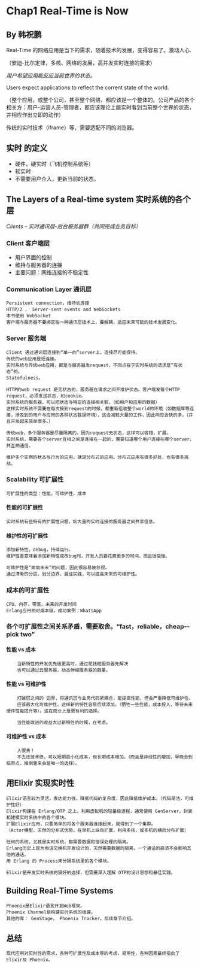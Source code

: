 # Chap1 Real-Time is Now

## By 韩祝鹏


Real-Time 的网络应用是当下的需求，随着技术的发展，变得容易了。激动人心.

（安迪-比尔定律，多核、网络的发展，高并发实时连接的需求）

*用户希望应用能反应当前世界的状态。*

Users expect applications to reflect the corrent state of the world.

（整个应用，或整个公司，甚至整个网络，都应该是一个整体的。公司产品的各个相关方：用户-运营人员-管理者，都应该理论上能实时看到当前整个世界的状态，并相应作出立即的动作）

传统的实时技术（iframe）等，需要适配不同的浏览器。

## 实时 的定义
- 硬件，硬实时（飞机控制系统等）
- 软实时
- 不需要用户介入，更新当前的状态。

## The Layers of a Real-time system 实时系统的各个层

*Clients - 实时通讯层-后台服务器群（共同完成业务目标）*

### Client 客户端层
- 用户界面的控制
- 维持与服务器的连接
- 主要问题：网络连接的不稳定性

### Communication Layer 通讯层
	Persistent connection，维持长连接
	HTTP/2 ， Server-sent events and WebSockets
	本书使用 WebSocket
	客户端与服务器不要绑定在一种通讯层技术上，要解耦，适应未来可能的技术发展变化。

### Server 服务端
	Client 通过通讯层连接到“单一的”server上，连接尽可能保持。
	传统的web应用是短连接。
	实时系统与传统web应用，都是与服务器发request，不同点在于实时系统的请求是“有状态”的。
	Statefulness。

	HTTP的web request 是无状态的，服务器在请求之间不维护状态。客户端发每个HTTP request，必须发送状态，如cookie。
	实时系统的服务器，可以把状态与特定的连接相关联。（如用户和应用的数据）
	这样实时系统不需要在每次接到request的时候，都重新组装整个world的环境（如数据库等连接，涉及到的用户与应用的各种状态数据环境），这会减轻大量的工作，因此响应会快的多。（并且开发起来简单很多。）

	传统web，多个服务器是尽量隔离的，因为request无状态，这样可以容错，扩展。
	实时系统，需要各个server互相之间是连接在一起的，需要知道哪个用户连接在哪个server，并互相通信。

	维护多个实例的状态与行为的应用，就是分布式的应用。分布式应用有很多好处，也有很多挑战。

### Scalability 可扩展性
	可扩展性的类型：性能，可维护性，成本

#### 性能的可扩展性
	实时系统有些特有的扩展性问题，如大量的实时连接的服务器之间共享信息。

#### 维护性的可扩展性
	添加新特性，debug，持续运行。
	维护性差意味着添加新特性或改bug时，开发人员要花费更多的时间，而且很受挫。

	可维护性是“面向未来”的问题，因此很容易被忽视。
	通过清晰的分层，划分边界，最佳实践，可以提高未来的可维护性。

### 成本的可扩展性
	CPU、内存，带宽，未来的开发时间
	Erlang应用相对成本低，成功案例：WhatsApp

### 各个可扩展性之间关系矛盾，需要取舍。“fast，reliable，cheap--pick two”
#### 性能 vs 成本
		当新特性的开发优先级更高时，通过花钱砸服务器先解决
		也可以通过云服务器，动态伸缩服务器的数量。

#### 性能 vs 可维护性
		打破层之间的 边界，将通讯层与业务代码紧耦合，能提高性能，但会严重降低可维护性。
		应该最大化可维护性，这样新的特性容易后续添加。（牺牲一些性能，成本投入，等待未来硬件性能提升等）。这在商业上是更有利的选择。

		当性能改进的收益大过新特性的时候，在考虑。

#### 可维护性 vs 成本
		人很贵！
		不去还技术债，可以短期最小化成本，但长期成本增加。（而且是非线性的增加，早晚会到临界点，推倒重来会是唯一的选择）。

## 用Elixir 实现实时性
	Elixir语言较为灵活，表达能力强，降低代码的复杂度，因此降低维护成本。（代码简洁，可维护性好）
	Elixir构建在 Erlang/OTP 之上，利用虚拟机的轻量级进程，通常使用 GenServer，封装和建模实时系统中的各个模块。
	扩展Elixir应用，只要简单的将各个服务器连接起来，就得到了一个集群。
	（Actor模型，天然的分布式优势。在单机上纵向扩展，利用多核，或多机的横向分布扩展）

	任何的系统，尤其是实时系统，都需要数据和错误处理的隔离。
	Erlang历史上是为电话交换机开发设计的，天然需要数据的隔离，一个通话的崩溃不会影响其他的通话。
	用 Erlang 的 Process来分隔系统里的各个模块。

	Elixir是开发实时系统的狠好的选择，但需要深入理解 OTP的设计思想和最佳实践。


## Building Real-Time Systems
	Phoenix是Elixir语言开发Web框架。
	Phoenix Channel是构建实时系统的组建。
	其他的库： GenStage， Phoenix Tracker。后续章节介绍。

## 总结
	现代应用对实时性的需求，各种可扩展性及成本等的考虑，易用性，各种因素最终指向了 Elixir及 Phoenix。
